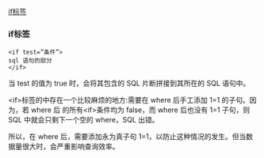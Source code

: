 [if标签](#if标签)

### if标签

```
<if test=”条件”>
sql 语句的部分 
</if>
```

当 test 的值为 true 时，会将其包含的 SQL 片断拼接到其所在的 SQL 语句中。

\<if\>标签的中存在一个比较麻烦的地方:需要在 where 后手工添加 1=1 的子句。因为，若 where 后 的所有\<if\>条件均为 false，而 where 后也没有 1=1 子句，则 SQL 中就会只剩下一个空的 where，SQL 出错。

所以，在 where 后，需要添加永为真子句 1=1，以防止这种情况的发生。但当数据量很大时，会严重影响查询效率。
